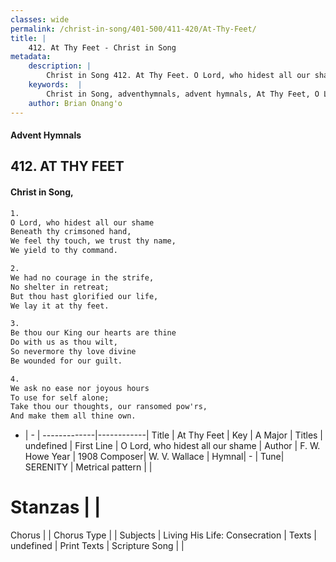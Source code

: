 ```yaml
---
classes: wide
permalink: /christ-in-song/401-500/411-420/At-Thy-Feet/
title: |
    412. At Thy Feet - Christ in Song
metadata:
    description: |
        Christ in Song 412. At Thy Feet. O Lord, who hidest all our shame Beneath thy crimsoned hand, We feel thy touch, we trust thy name, We yield to thy command.
    keywords:  |
        Christ in Song, adventhymnals, advent hymnals, At Thy Feet, O Lord, who hidest all our shame. 
    author: Brian Onang'o
---
```


#### Advent Hymnals
## 412. AT THY FEET
####  Christ in Song,

```txt
1.
O Lord, who hidest all our shame
Beneath thy crimsoned hand,
We feel thy touch, we trust thy name,
We yield to thy command.

2.
We had no courage in the strife,
No shelter in retreat;
But thou hast glorified our life,
We lay it at thy feet.

3.
Be thou our King our hearts are thine
Do with us as thou wilt,
So nevermore thy love divine
Be wounded for our guilt.

4.
We ask no ease nor joyous hours
To use for self alone;
Take thou our thoughts, our ransomed pow'rs,
And make them all thine own.

```

- |   -  |
-------------|------------|
Title | At Thy Feet |
Key | A Major |
Titles | undefined |
First Line | O Lord, who hidest all our shame |
Author | F. W. Howe
Year | 1908
Composer| W. V. Wallace |
Hymnal|  - |
Tune| SERENITY |
Metrical pattern | |
# Stanzas |  |
Chorus |  |
Chorus Type |  |
Subjects | Living His Life: Consecration |
Texts | undefined |
Print Texts | 
Scripture Song |  |
    
